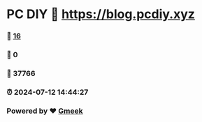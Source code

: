 # PC DIY :link: https://blog.pcdiy.xyz 
### :page_facing_up: [16](https://blog.pcdiy.xyz/tag.html) 
### :speech_balloon: 0 
### :hibiscus: 37766 
### :alarm_clock: 2024-07-12 14:44:27 
### Powered by :heart: [Gmeek](https://github.com/Meekdai/Gmeek)
